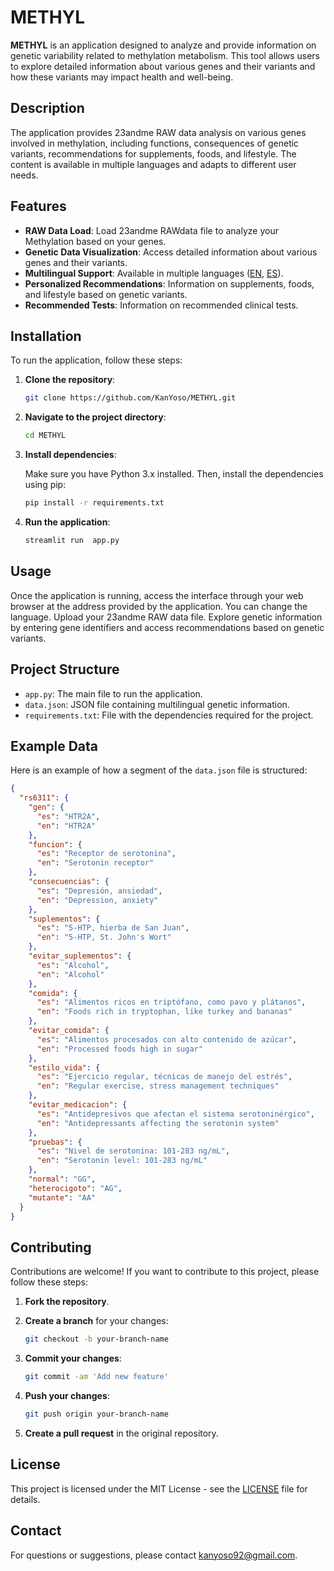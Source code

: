 # METHYL

**METHYL** is an application designed to analyze and provide information on genetic variability related to methylation metabolism. This tool allows users to explore detailed information about various genes and their variants and how these variants may impact health and well-being.

## Description

The application provides 23andme RAW data analysis on various genes involved in methylation, including functions, consequences of genetic variants, recommendations for supplements, foods, and lifestyle. The content is available in multiple languages and adapts to different user needs.

## Features

- **RAW Data Load**: Load 23andme RAWdata file to analyze your Methylation based on your genes.
- **Genetic Data Visualization**: Access detailed information about various genes and their variants.
- **Multilingual Support**: Available in multiple languages  ([EN](https://github.com/KanYoso/METHYL/blob/main/README.md), [ES](https://github.com/KanYoso/METHYL/blob/main/README.ES.md)).
- **Personalized Recommendations**: Information on supplements, foods, and lifestyle based on genetic variants.
- **Recommended Tests**: Information on recommended clinical tests.

## Installation

To run the application, follow these steps:

1. **Clone the repository**:

    ```bash
    git clone https://github.com/KanYoso/METHYL.git
    ```

2. **Navigate to the project directory**:

    ```bash
    cd METHYL
    ```

3. **Install dependencies**:

    Make sure you have Python 3.x installed. Then, install the dependencies using pip:

    ```bash
    pip install -r requirements.txt
    ```

4. **Run the application**:

    ```bash
    streamlit run  app.py
    ```

## Usage

Once the application is running, access the interface through your web browser at the address provided by the application. You can change the language. Upload your 23andme RAW data file. Explore genetic information by entering gene identifiers and access recommendations based on genetic variants.

## Project Structure

- `app.py`: The main file to run the application.
- `data.json`: JSON file containing multilingual genetic information.
- `requirements.txt`: File with the dependencies required for the project.

## Example Data

Here is an example of how a segment of the `data.json` file is structured:

```json
{
  "rs6311": {
    "gen": {
      "es": "HTR2A",
      "en": "HTR2A"
    },
    "funcion": {
      "es": "Receptor de serotonina",
      "en": "Serotonin receptor"
    },
    "consecuencias": {
      "es": "Depresión, ansiedad",
      "en": "Depression, anxiety"
    },
    "suplementos": {
      "es": "5-HTP, hierba de San Juan",
      "en": "5-HTP, St. John's Wort"
    },
    "evitar_suplementos": {
      "es": "Alcohol",
      "en": "Alcohol"
    },
    "comida": {
      "es": "Alimentos ricos en triptófano, como pavo y plátanos",
      "en": "Foods rich in tryptophan, like turkey and bananas"
    },
    "evitar_comida": {
      "es": "Alimentos procesados con alto contenido de azúcar",
      "en": "Processed foods high in sugar"
    },
    "estilo_vida": {
      "es": "Ejercicio regular, técnicas de manejo del estrés",
      "en": "Regular exercise, stress management techniques"
    },
    "evitar_medicacion": {
      "es": "Antidepresivos que afectan el sistema serotoninérgico",
      "en": "Antidepressants affecting the serotonin system"
    },
    "pruebas": {
      "es": "Nivel de serotonina: 101-283 ng/mL",
      "en": "Serotonin level: 101-283 ng/mL"
    },
    "normal": "GG",
    "heterocigoto": "AG",
    "mutante": "AA"
  }
}
```
## Contributing

Contributions are welcome! If you want to contribute to this project, please follow these steps:

1. **Fork the repository**.
2. **Create a branch** for your changes:

    ```bash
    git checkout -b your-branch-name
    ```

3. **Commit your changes**:

    ```bash
    git commit -am 'Add new feature'
    ```

4. **Push your changes**:

    ```bash
    git push origin your-branch-name
    ```

5. **Create a pull request** in the original repository.

## License

This project is licensed under the MIT License - see the [LICENSE](LICENSE) file for details.

## Contact

For questions or suggestions, please contact [kanyoso92@gmail.com](mailto:kanyoso92@gmail.com).
